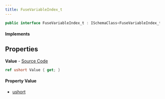 ```yaml
---
title: FuseVariableIndex_t
---
```


```csharp
public interface FuseVariableIndex_t : ISchemaClass<FuseVariableIndex_t>, ISchemaField, ISchemaClass, INativeHandle
```

#### Implements

## Properties

**Value** - [Source Code](https://github.com/swiftly-solution/swiftlys2/blob/master/managed/src/SwiftlyS2.Generated/Schemas/Interfaces/FuseVariableIndex_t.cs#L16)

```csharp
ref ushort Value { get; }
```

#### Property Value

- [ushort](https://learn.microsoft.com/dotnet/api/system.uint16)


